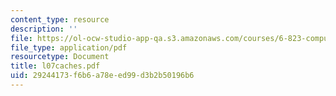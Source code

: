 ```yaml
---
content_type: resource
description: ''
file: https://ol-ocw-studio-app-qa.s3.amazonaws.com/courses/6-823-computer-system-architecture-fall-2005/29244173f6b6a78eed99d3b2b50196b6_l07caches.pdf
file_type: application/pdf
resourcetype: Document
title: l07caches.pdf
uid: 29244173-f6b6-a78e-ed99-d3b2b50196b6
---
```

